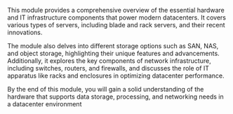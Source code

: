 This module provides a comprehensive overview of the essential hardware and IT infrastructure components that power modern datacenters. It covers various types of servers, including blade and rack servers, and their recent innovations. 

The module also delves into different storage options such as SAN, NAS, and object storage, highlighting their unique features and advancements. Additionally, it explores the key components of network infrastructure, including switches, routers, and firewalls, and discusses the role of IT apparatus like racks and enclosures in optimizing datacenter performance. 

By the end of this module, you will gain a solid understanding of the hardware that supports data storage, processing, and networking needs in a datacenter environment